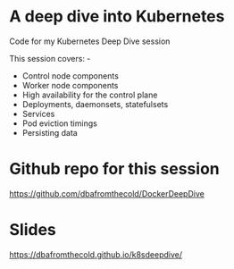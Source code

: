 # A deep dive into Kubernetes


Code for my Kubernetes Deep Dive session


This session covers: -
- Control node components
- Worker node components
- High availability for the control plane
- Deployments, daemonsets, statefulsets
- Services
- Pod eviction timings
- Persisting data


# Github repo for this session
https://github.com/dbafromthecold/DockerDeepDive


# Slides
https://dbafromthecold.github.io/k8sdeepdive/